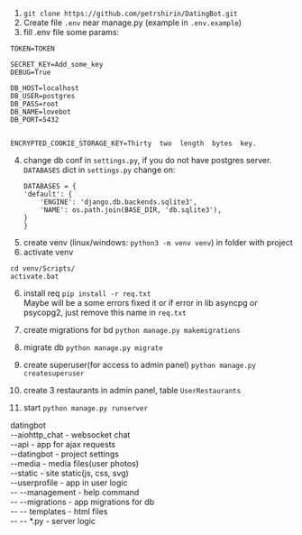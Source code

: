 1. `git clone https://github.com/petrshirin/DatingBot.git`
2. Create file `.env` near manage.py (example in `.env.example`)
3. fill .env file some params:

```
TOKEN=TOKEN

SECRET_KEY=Add_some_key 
DEBUG=True

DB_HOST=localhost
DB_USER=postgres
DB_PASS=root
DB_NAME=lovebot
DB_PORT=5432


ENCRYPTED_COOKIE_STORAGE_KEY=Thirty  two  length  bytes  key.
```

4. change db conf in `settings.py`, if you do not have postgres server.
    `DATABASES` dict in `settings.py` change on:
    ```
   DATABASES = {
    'default': {
        'ENGINE': 'django.db.backends.sqlite3',
        'NAME': os.path.join(BASE_DIR, 'db.sqlite3'),
    }
   }
5. create venv (linux/windows: `python3 -m venv venv`) in folder with project
6. activate venv  
```
cd venv/Scripts/
activate.bat 
```

6. install req `pip install -r req.txt` \
Maybe will be a some errors fixed it or if error in lib asyncpg or psycopg2, just remove this name in `req.txt`

7. create migrations for bd `python manage.py makemigrations`
8. migrate db `python manage.py migrate`
9. create superuser(for access to admin panel) `python manage.py createsuperuser`
10. create 3 restaurants in admin panel, table `UserRestaurants`
11. start `python manage.py runserver`

datingbot \
    --aiohttp_chat - websocket chat \
    --api - app for ajax requests \
    --datingbot - project settings \
    --media - media files(user photos) \
    --static - site static(js, css, svg) \
    --userprofile - app in user logic \
    -- --management - help command \
    -- --migrations - app migrations for db \
    -- -- templates - html files \
    -- -- *.py  - server logic